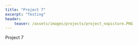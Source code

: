 ```yaml
---
title: "Project 7"
excerpt: "Testing"
header:
    teaser: /assets/images/projects/project_nopicture.PNG
---
```


Project 7